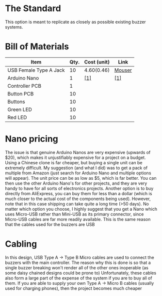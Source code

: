 # The Standard

This option is meant to replicate as closely as possible existing buzzer systems.

# Bill of Materials

Item | Qty. | Cost (unit) | Link
-----|------|-------------|-----
USB Female Type A Jack | 10 | $4.60 ($0.46) | [Mouser](https://www.mouser.com/ProductDetail/Stewart-Connector-Bel/SS-52100-001?qs=%2Fha2pyFadugSzPESUKpsiZ93CjnC39CUdt7g2fKnSWXCTI59Ff468g%3D%3D)
Arduino Nano | 1 | [[1]](#nano-pricing) | [[1]](#nano-pricing)
Controller PCB | 1 | 
Button PCB | 10 |
Buttons | 10 | 
Green LED | 10 | 
Red LED | 10 |
# Nano pricing
The issue is that genuine Arduino Nanos are very expensive (upwards of $20), which makes it unjustifiably expensive for a project on a budget. Using a Chinese clone is far cheaper, but buying a single unit can be extremely difficult. My suggestion (and what I did) was to get a pack of multiple from Amazon (just search for Arduino Nano and multiple options will appear). The unit price can be as low as $5, which is far better. You can then use the other Arduino Nano's for other projects, and they are very handy to have for all sorts of electronics projects. Another option is to buy directly from AliExpress, you can buy them for less than a dollar (which is much closer to the actual cost of the components being used). However, note that in this case shipping can take quite a long time (>50 days). No matter which option you choose, I highly suggest that you get a Nano which uses Micro-USB rather than Mini-USB as its primary connector, since Micro-USB cables are far more readily available. This is the same reason that the cables used for the buzzers are USB

# Cabling
In this design, USB Type A -> Type B Micro cables are used to connect the buzzers with the main controller. The reason why this is done is so that a single buzzer breaking won't render all of the other ones inoperable (as some daisy chained designs could be prone to)
Unfortunately, these cables also form a large part of the expense of the system if you are to buy all of them. If you are able to supply your own Type A -> Micro B cables (usually used for charging phones), then the project becomes much cheaper

